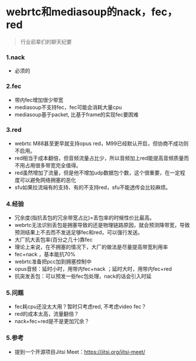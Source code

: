 # webrtc和mediasoup的nack，fec，red

>行业前辈们的聊天纪要

### 1.nack
- 必须的

### 2.fec
- 带内fec增加很少带宽
- mediasoup不支持fec，fec可能会消耗大量cpu
- mediasoup基于packet, 比基于frame的实现fec要困难

### 3.red
- webrtc M88甚至更早就支持opus red，M99已经默认开启，但协商不成功则不启用。
- red相当于成本翻倍，但音频流量占比少，所以音频加上red能提高音频质量而不用占用很多带宽完全值得。
- red虽然增加了流量，但是他不增加udp数据包个数，这个很重要，在一定程度可以避免网络拥塞的恶化
- sfu如果拉流端有的支持、有的不支持red，sfu不能透传会比较麻烦。

### 4.经验
- 冗余度(指抗丢包的冗余带宽占比)=丢包率的时候性价比最高。
- webrtc无法识别丢包是拥塞导致的还是物理链路原因，就会预测降带宽，导致预测结果上不去而不发送足够fec和red，可以强行发送。
- 大厂抗大丢包率(百分之几十)靠fec
- 理论上来说，在不拥塞的情况下，大厂的做法是尽量提高带宽利用率
- fec+nack ，基本能抗70%
- webrtc准备把pcc加到拥塞控制中
- opus音频：延时小时，用带内fec+nack ；延时大时，用带内fec+red
- 抗突发丢包：可以预发一些fec包处理，nack的话会引入时延

### 5.问题
- fec耗cpu还没太大用？暂时只考虑red, 不考虑video fec？
- red的成本太高，流量翻倍？
- nack+fec+red是不是更加冗余？

### 5.参考
- 提到一个开源项目Jitsi Meet：https://jitsi.org/jitsi-meet/